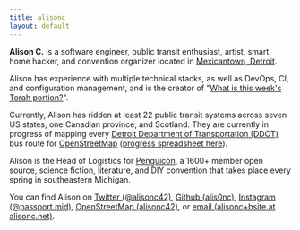 ```yaml
---
title: alisonc
layout: default
---
```


**Alison C.** is a software engineer, public transit enthusiast, artist, smart home hacker, and convention organizer located in [Mexicantown, Detroit](https://en.wikipedia.org/wiki/Mexicantown,_Detroit).

Alison has experience with multiple technical stacks, as well as DevOps, CI, and configuration management, and is the creator of "[What is this week's Torah portion?](https://whatisthisweekstorahportion.com/)".

Currently, Alison has ridden at least 22 public transit systems across seven US states, one Canadian province, and Scotland. They are currently in progress of mapping every [Detroit Department of Transportation (DDOT)](http://detroitmi.gov/ddot) bus route for [OpenStreetMap](https://www.openstreetmap.org/) ([progress spreadsheet here](https://docs.google.com/spreadsheets/d/1DuaTFLO9jS-ifWJ7lHtn8ZQgogPP24J--8n1pQ2hcqY/edit?usp=sharing)).

Alison is the Head of Logistics for [Penguicon](https://penguicon.org/), a 1600+ member open source, science fiction, literature, and DIY convention that takes place every spring in southeastern Michigan.

You can find Alison on [Twitter (@alisonc42)](https://twitter.com/alisonc42), [Github (alis0nc)](https://github.com/alis0nc), [Instagram (@passport.mid)](https://www.instagram.com/passport.mid/), [OpenStreetMap (alisonc42)](https://www.openstreetmap.org/user/alisonc42), or [email (alisonc+bsite at alisonc.net)](mailto:alisonc+bsite@alisonc.net).
